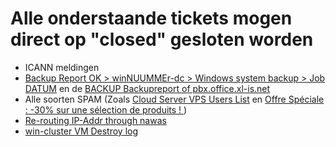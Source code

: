 <h1> Alle onderstaande tickets mogen direct op "closed" gesloten worden </h1>

* ICANN meldingen
* [Backup Report OK > winNUUMMEr-dc > Windows system backup > Job DATUM](https://cerberus.office.xl-is.net/index.php/profiles/ticket/PWY-76535-377) en de [BACKUP Backupreport of pbx.office.xl-is.net](https://cerberus.office.xl-is.net/index.php/profiles/ticket/VFS-55825-795)
* Alle soorten SPAM (Zoals [Cloud Server VPS Users List](https://cerberus.office.xl-is.net/index.php/profiles/ticket/JNZ-46261-571) en [Offre Spéciale : -30% sur une sélection de produits ! ](https://cerberus.office.xl-is.net/index.php/profiles/ticket/UNX-98785-275))
* [Re-routing IP-Addr through nawas](https://cerberus.office.xl-is.net/index.php/profiles/ticket/YQS-83637-563)
* [win-cluster VM Destroy log](https://cerberus.office.xl-is.net/index.php/profiles/ticket/NLR-42521-879)